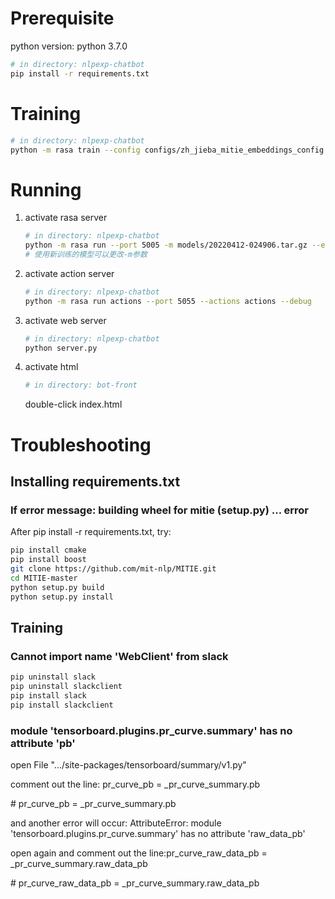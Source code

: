 # Prerequisite

python version: python 3.7.0

```bash
# in directory: nlpexp-chatbot
pip install -r requirements.txt
```

# Training

```bash
# in directory: nlpexp-chatbot
python -m rasa train --config configs/zh_jieba_mitie_embeddings_config.yml --domain configs/domain.yml --data data/
```

# Running

1. activate rasa server

   ```bash
   # in directory: nlpexp-chatbot
   python -m rasa run --port 5005 -m models/20220412-024906.tar.gz --endpoints configs/endpoints.yml --credentials configs/credentials.yml --debug --cors "*"
   # 使用新训练的模型可以更改-m参数
   ```

2. activate action server

   ```bash
   # in directory: nlpexp-chatbot
   python -m rasa run actions --port 5055 --actions actions --debug
   ```

3. activate web server

   ```bash
   # in directory: nlpexp-chatbot
   python server.py
   ```

4. activate html
   ```bash
   # in directory: bot-front
   ```
   double-click index.html


# Troubleshooting

## Installing requirements.txt

### If error message: building wheel for mitie (setup.py) ... error

After pip install -r requirements.txt, try:


   ```bash
pip install cmake
pip install boost
git clone https://github.com/mit-nlp/MITIE.git
cd MITIE-master
python setup.py build
python setup.py install
   ```

## Training

### Cannot import name 'WebClient' from slack

```bash
pip uninstall slack
pip uninstall slackclient
pip install slack
pip install slackclient
```

### module 'tensorboard.plugins.pr_curve.summary' has no attribute 'pb'

open File ".../site-packages/tensorboard/summary/v1.py"

comment out the line: pr_curve_pb = _pr_curve_summary.pb

\# pr_curve_pb = _pr_curve_summary.pb

and another error will occur: AttributeError: module 'tensorboard.plugins.pr_curve.summary' has no attribute 'raw_data_pb'

open again and comment out the line:pr_curve_raw_data_pb = _pr_curve_summary.raw_data_pb

\# pr_curve_raw_data_pb = _pr_curve_summary.raw_data_pb
